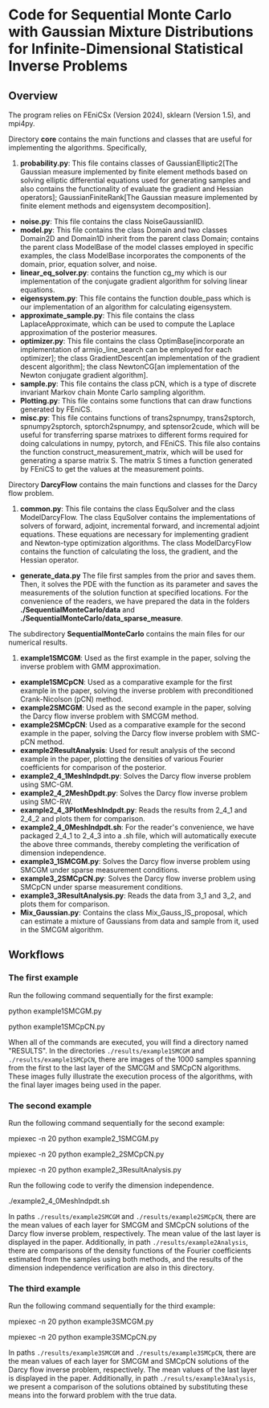 # Code for Sequential Monte Carlo with Gaussian Mixture Distributions for Infinite-Dimensional Statistical Inverse Problems

## Overview

The program relies on FEniCSx (Version 2024), sklearn (Version 1.5), and mpi4py. 

Directory **core** contains the main functions and classes that are useful for implementing the algorithms. Specifically,

1. **probability.py**: This file contains classes of GaussianElliptic2[The Gaussian measure implemented by finite element methods based on solving elliptic differential equations used for generating samples and also contains the functionality of evaluate the gradient and Hessian operators];
GaussianFiniteRank[The Gaussian measure implemented by finite element methods and eigensystem decomposition].
- **noise.py**: This file contains the class NoiseGaussianIID.
- **model.py**: This file contains the class Domain and two classes Domain2D and Domain1D inherit from the parent class Domain; contains the parent class ModelBase of the model classes employed in specific examples, the class ModelBase incorporates the components of the domain, prior, equation solver, and noise. 
- **linear_eq_solver.py**: contains the function cg_my which is our implementation of the conjugate gradient algorithm for solving linear equations. 
- **eigensystem.py**: This file contains the function double_pass which is our implementation of an algorithm for calculating eigensystem. 
- **approximate_sample.py**: This file contains the class LaplaceApproximate, which can be used to compute the Laplace approximation of the posterior measures. 
- **optimizer.py**: This file contains the class OptimBase[incorporate an implementation of armijo_line_search can be employed for each optimizer]; the class GradientDescent[an implementation of the gradient descent algorithm]; the class NewtonCG[an implementation of the Newton conjugate gradient algorithm]. 
- **sample.py**: This file contains the class pCN, which is a type of discrete invariant Markov chain Monte Carlo sampling algorithm. 
- **Plotting.py**: This file contains some functions that can draw functions generated by FEniCS. 
- **misc.py**: This file contains functions of trans2spnumpy, trans2sptorch, spnumpy2sptorch, sptorch2spnumpy, and sptensor2cude, which will be useful for transferring sparse matrixes to different forms required for doing calculations in numpy, pytorch, and FEniCS. This file also contains the function construct_measurement_matrix, which will be used for generating a sparse matrix S. The matrix S times a function generated by FEniCS to get the values at the measurement points.

Directory **DarcyFlow** contains the main functions and classes for the Darcy flow problem.

1. **common.py**: This file contains the class EquSolver and the class ModelDarcyFlow. The class EquSolver contains the implementations of solvers of forward, adjoint, incremental forward, and incremental adjoint equations. These equations are necessary for implementing gradient and Newton-type optimization algorithms. The class ModelDarcyFlow contains the function of calculating the loss, the gradient, and the Hessian operator.
- **generate_data.py** The file first samples from the prior and saves them. Then, it solves the PDE with the function as its parameter and saves the measurements of the solution function at specified locations. For the convenience of the readers, we have prepared the data in the folders **./SequentialMonteCarlo/data** and **./SequentialMonteCarlo/data_sparse_measure**.



The subdirectory **SequentialMonteCarlo** contains the main files for our numerical results.

1. **example1SMCGM**: Used as the first example in the paper, solving the inverse problem with GMM approximation.
- **example1SMCpCN**: Used as a comparative example for the first example in the paper, solving the inverse problem with preconditioned Crank-Nicolson (pCN) method.
- **example2SMCGM**: Used as the second example in the paper, solving the Darcy flow inverse problem with SMCGM method.
- **example2SMCpCN**: Used as a comparative example for the second example in the paper, solving the Darcy flow inverse problem with SMC-pCN method.
- **example2ResultAnalysis**: Used for result analysis of the second example in the paper, plotting the densities of various Fourier coefficients for comparison of the posterior.
- **example2\_4\_1MeshIndpdt.py**: Solves the Darcy flow inverse problem using SMC-GM.
- **example2\_4\_2MeshDpdt.py**: Solves the Darcy flow inverse problem using SMC-RW.
- **example2\_4\_3PlotMeshIndpdt.py**: Reads the results from 2\_4\_1 and 2\_4\_2 and plots them for comparison.
- **example2\_4\_0MeshIndpdt.sh**: For the reader's convenience, we have packaged 2\_4\_1 to 2\_4\_3 into a .sh file, which will automatically execute the above three commands, thereby completing the verification of dimension independence.
- **example3\_1SMCGM.py**: Solves the Darcy flow inverse problem using SMCGM under sparse measurement conditions.
- **example3\_2SMCpCN.py**: Solves the Darcy flow inverse problem using SMCpCN under sparse measurement conditions.
- **example3\_3ResultAnalysis.py**: Reads the data from 3\_1 and 3\_2, and plots them for comparison.
- **Mix\_Gaussian.py**: Contains the class Mix\_Gauss\_IS\_proposal, which can estimate a mixture of Gaussians from data and sample from it, used in the SMCGM algorithm.

## Workflows
### The first example
Run the following command sequentially for the first example:

python example1SMCGM.py

python example1SMCpCN.py

When all of the commands are executed, you will find a directory named "RESULTS". In the directories `./results/example1SMCGM` and `./results/example1SMCpCN`, there are images of the 1000 samples spanning from the first to the last layer of the SMCGM and SMCpCN algorithms. These images fully illustrate the execution process of the algorithms, with the final layer images being used in the paper.
### The second example
Run the following command sequentially for the second example:

mpiexec -n 20 python example2_1SMCGM.py

mpiexec -n 20 python example2_2SMCpCN.py

mpiexec -n 20 python example2_3ResultAnalysis.py

Run the following code to verify the dimension independence.

./example2_4_0MeshIndpdt.sh

In paths `./results/example2SMCGM` and `./results/example2SMCpCN`, there are the mean values of each layer for SMCGM and SMCpCN solutions of the Darcy flow inverse problem, respectively. The mean value of the last layer is displayed in the paper. Additionally, in path `./results/example2Analysis`, there are comparisons of the density functions of the Fourier coefficients estimated from the samples using both methods, and the results of the dimension independence verification are also in this directory.


### The third example
Run the following command sequentially for the third example:

mpiexec -n 20 python example3SMCGM.py

mpiexec -n 20 python example3SMCpCN.py

In paths `./results/example3SMCGM` and `./results/example3SMCpCN`, there are the mean values of each layer for SMCGM and SMCpCN solutions of the Darcy flow inverse problem, respectively. The mean values of the last layer is displayed in the paper. Additionally, in path `./results/example3Analysis`, we present a comparison of the solutions obtained by substituting these means into the forward problem with the true data.



